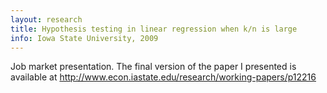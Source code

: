 ```yaml
---
layout: research
title: Hypothesis testing in linear regression when k/n is large
info: Iowa State University, 2009
---
```

Job market presentation.  The final version of the paper I presented is available at
<http://www.econ.iastate.edu/research/working-papers/p12216>

